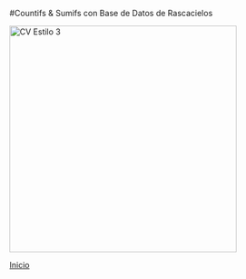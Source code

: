 #Countifs & Sumifs con Base de Datos de Rascacielos

<img src="https://i.imgur.com/PWCH2FF.jpg" style="width: 700px; width: 400px" alt="CV Estilo 3">
<br>

[Inicio](index.md)
